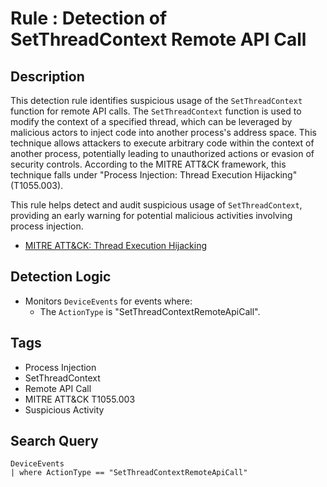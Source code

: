 # Rule : Detection of SetThreadContext Remote API Call

## Description
This detection rule identifies suspicious usage of the `SetThreadContext` function for remote API calls. The `SetThreadContext` function is used to modify the context of a specified thread, which can be leveraged by malicious actors to inject code into another process's address space. This technique allows attackers to execute arbitrary code within the context of another process, potentially leading to unauthorized actions or evasion of security controls. According to the MITRE ATT&CK framework, this technique falls under "Process Injection: Thread Execution Hijacking" (T1055.003).

This rule helps detect and audit suspicious usage of `SetThreadContext`, providing an early warning for potential malicious activities involving process injection.

- [MITRE ATT&CK: Thread Execution Hijacking](https://attack.mitre.org/techniques/T1055/003/)

## Detection Logic
- Monitors `DeviceEvents` for events where:
  - The `ActionType` is "SetThreadContextRemoteApiCall".

## Tags
- Process Injection
- SetThreadContext
- Remote API Call
- MITRE ATT&CK T1055.003
- Suspicious Activity

## Search Query
```kql
DeviceEvents
| where ActionType == "SetThreadContextRemoteApiCall"
```
